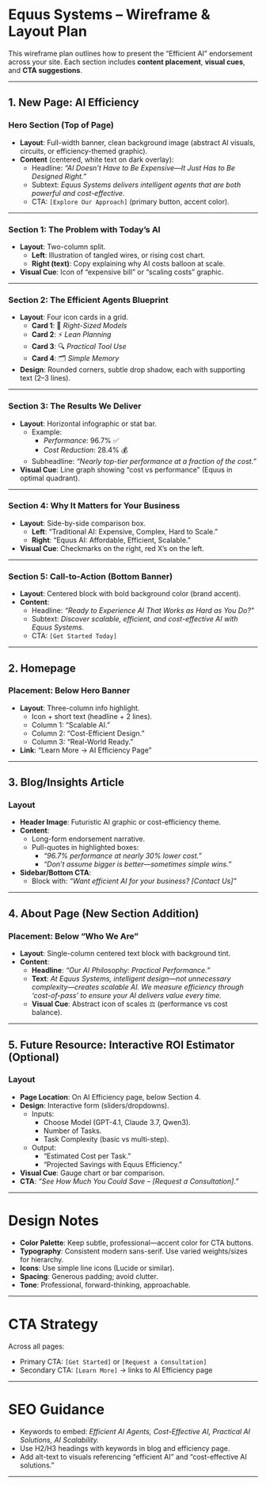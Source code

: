 # Equus Systems – Wireframe & Layout Plan

This wireframe plan outlines how to present the “Efficient AI” endorsement across your site. Each section includes **content placement**, **visual cues**, and **CTA suggestions**.

---

## 1. New Page: AI Efficiency

### Hero Section (Top of Page)

- **Layout**: Full-width banner, clean background image (abstract AI visuals, circuits, or efficiency-themed graphic).
- **Content** (centered, white text on dark overlay):
  - Headline: _“AI Doesn’t Have to Be Expensive—It Just Has to Be Designed Right.”_
  - Subtext: _Equus Systems delivers intelligent agents that are both powerful and cost-effective._
  - CTA: `[Explore Our Approach]` (primary button, accent color).

---

### Section 1: The Problem with Today’s AI

- **Layout**: Two-column split.
  - **Left**: Illustration of tangled wires, or rising cost chart.
  - **Right (text)**: Copy explaining why AI costs balloon at scale.
- **Visual Cue**: Icon of “expensive bill” or “scaling costs” graphic.

---

### Section 2: The Efficient Agents Blueprint

- **Layout**: Four icon cards in a grid.
  - **Card 1**: 🧠 _Right-Sized Models_
  - **Card 2**: ⚡ _Lean Planning_
  - **Card 3**: 🔍 _Practical Tool Use_
  - **Card 4**: 🗂️ _Simple Memory_
- **Design**: Rounded corners, subtle drop shadow, each with supporting text (2–3 lines).

---

### Section 3: The Results We Deliver

- **Layout**: Horizontal infographic or stat bar.
  - Example:
    - _Performance_: 96.7% ✅
    - _Cost Reduction_: 28.4% 💰
  - Subheadline: _“Nearly top-tier performance at a fraction of the cost.”_
- **Visual Cue**: Line graph showing “cost vs performance” (Equus in optimal quadrant).

---

### Section 4: Why It Matters for Your Business

- **Layout**: Side-by-side comparison box.
  - **Left**: “Traditional AI: Expensive, Complex, Hard to Scale.”
  - **Right**: “Equus AI: Affordable, Efficient, Scalable.”
- **Visual Cue**: Checkmarks on the right, red X’s on the left.

---

### Section 5: Call-to-Action (Bottom Banner)

- **Layout**: Centered block with bold background color (brand accent).
- **Content**:
  - Headline: _“Ready to Experience AI That Works as Hard as You Do?”_
  - Subtext: _Discover scalable, efficient, and cost-effective AI with Equus Systems._
  - CTA: `[Get Started Today]`

---

## 2. Homepage

### Placement: Below Hero Banner

- **Layout**: Three-column info highlight.
  - Icon + short text (headline + 2 lines).
  - Column 1: “Scalable AI.”
  - Column 2: “Cost-Efficient Design.”
  - Column 3: “Real-World Ready.”
- **Link**: “Learn More → AI Efficiency Page”

---

## 3. Blog/Insights Article

### Layout

- **Header Image**: Futuristic AI graphic or cost-efficiency theme.
- **Content**:
  - Long-form endorsement narrative.
  - Pull-quotes in highlighted boxes:
    - _“96.7% performance at nearly 30% lower cost.”_
    - _“Don’t assume bigger is better—sometimes simple wins.”_
- **Sidebar/Bottom CTA**:
  - Block with: _“Want efficient AI for your business? [Contact Us]”_

---

## 4. About Page (New Section Addition)

### Placement: Below “Who We Are”

- **Layout**: Single-column centered text block with background tint.
- **Content**:
  - **Headline**: _“Our AI Philosophy: Practical Performance.”_
  - **Text**: _At Equus Systems, intelligent design—not unnecessary complexity—creates scalable AI. We measure efficiency through ‘cost-of-pass’ to ensure your AI delivers value every time._
  - **Visual Cue**: Abstract icon of scales ⚖️ (performance vs cost balance).

---

## 5. Future Resource: Interactive ROI Estimator (Optional)

### Layout

- **Page Location**: On AI Efficiency page, below Section 4.
- **Design**: Interactive form (sliders/dropdowns).
  - Inputs:
    - Choose Model (GPT-4.1, Claude 3.7, Qwen3).
    - Number of Tasks.
    - Task Complexity (basic vs multi-step).
  - Output:
    - “Estimated Cost per Task.”
    - “Projected Savings with Equus Efficiency.”
- **Visual Cue**: Gauge chart or bar comparison.
- **CTA**: _“See How Much You Could Save – [Request a Consultation].”_

---

# Design Notes

- **Color Palette**: Keep subtle, professional—accent color for CTA buttons.
- **Typography**: Consistent modern sans-serif. Use varied weights/sizes for hierarchy.
- **Icons**: Use simple line icons (Lucide or similar).
- **Spacing**: Generous padding; avoid clutter.
- **Tone**: Professional, forward-thinking, approachable.

---

# CTA Strategy

Across all pages:

- Primary CTA: `[Get Started]` or `[Request a Consultation]`
- Secondary CTA: `[Learn More]` → links to AI Efficiency page

---

# SEO Guidance

- Keywords to embed: _Efficient AI Agents, Cost-Effective AI, Practical AI Solutions, AI Scalability._
- Use H2/H3 headings with keywords in blog and efficiency page.
- Add alt-text to visuals referencing “efficient AI” and “cost-effective AI solutions.”

---

